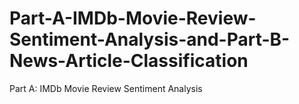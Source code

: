 # Part-A-IMDb-Movie-Review-Sentiment-Analysis-and-Part-B-News-Article-Classification
Part A:  IMDb Movie Review Sentiment Analysis
